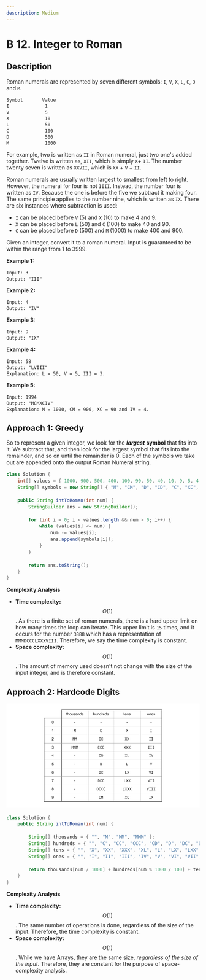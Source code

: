 ```yaml
---
description: Medium
---
```


# B 12. Integer to Roman

## Description

Roman numerals are represented by seven different symbols: `I`, `V`, `X`, `L`, `C`, `D` and `M`.

```text
Symbol       Value
I             1
V             5
X             10
L             50
C             100
D             500
M             1000
```

For example, two is written as `II` in Roman numeral, just two one's added together. Twelve is written as, `XII`, which is simply `X`+ `II`. The number twenty seven is written as `XXVII`, which is `XX` + `V` + `II`.

Roman numerals are usually written largest to smallest from left to right. However, the numeral for four is not `IIII`. Instead, the number four is written as `IV`. Because the one is before the five we subtract it making four. The same principle applies to the number nine, which is written as `IX`. There are six instances where subtraction is used:

* `I` can be placed before `V` \(5\) and `X` \(10\) to make 4 and 9. 
* `X` can be placed before `L` \(50\) and `C` \(100\) to make 40 and 90. 
* `C` can be placed before `D` \(500\) and `M` \(1000\) to make 400 and 900.

Given an integer, convert it to a roman numeral. Input is guaranteed to be within the range from 1 to 3999.

**Example 1:**

```text
Input: 3
Output: "III"
```

**Example 2:**

```text
Input: 4
Output: "IV"
```

**Example 3:**

```text
Input: 9
Output: "IX"
```

**Example 4:**

```text
Input: 58
Output: "LVIII"
Explanation: L = 50, V = 5, III = 3.
```

**Example 5:**

```text
Input: 1994
Output: "MCMXCIV"
Explanation: M = 1000, CM = 900, XC = 90 and IV = 4.
```

## Approach 1: Greedy

So to represent a given integer, we look for the _**largest**_ **symbol** that fits into it. We subtract that, and then look for the largest symbol that fits into the remainder, and so on until the remainder is 0. Each of the symbols we take out are appended onto the output Roman Numeral string.

```java
class Solution {
    int[] values = { 1000, 900, 500, 400, 100, 90, 50, 40, 10, 9, 5, 4, 1 };
    String[] symbols = new String[] { "M", "CM", "D", "CD", "C", "XC", "L", "XL", "X", "IX", "V", "IV", "I" };

    public String intToRoman(int num) {
        StringBuilder ans = new StringBuilder();
        
        for (int i = 0; i < values.length && num > 0; i++) {
            while (values[i] <= num) {
                num -= values[i];
                ans.append(symbols[i]);
            }
        }

        return ans.toString();
    }
}
```

**Complexity Analysis**

* **Time complexity:** $$O(1)$$. As there is a finite set of roman numerals, there is a hard upper limit on how many times the loop can iterate. This upper limit is `15` times, and it occurs for the number `3888` which has a representation of `MMMDCCCLXXXVIII`. Therefore, we say the time complexity is constant.
* **Space complexity:** $$O(1)$$. The amount of memory used doesn't not change with the size of the input integer, and is therefore constant.

## Approach 2: Hardcode Digits

![](../../../.gitbook/assets/image%20%2824%29.png)

```java
class Solution {
    public String intToRoman(int num) {

        String[] thousands = { "", "M", "MM", "MMM" };
        String[] hundreds = { "", "C", "CC", "CCC", "CD", "D", "DC", "DCC", "DCCC", "CM" };
        String[] tens = { "", "X", "XX", "XXX", "XL", "L", "LX", "LXX", "LXXX", "XC" };
        String[] ones = { "", "I", "II", "III", "IV", "V", "VI", "VII", "VIII", "IX" };

        return thousands[num / 1000] + hundreds[num % 1000 / 100] + tens[num % 100 / 10] + ones[num % 10];
    }
}
```

**Complexity Analysis**

* **Time complexity:** $$O(1)$$. The same number of operations is done, regardless of the size of the input. Therefore, the time complexity is constant.
* **Space complexity:** $$O(1)$$. While we have Arrays, they are the same size, _regardless of the size of the input_. Therefore, they are constant for the purpose of space-complexity analysis.


